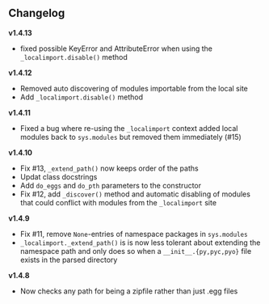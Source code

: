 ## Changelog

__v1.4.13__

* fixed possible KeyError and AttributeError when using
  the `_localimport.disable()` method

__v1.4.12__

* Removed auto discovering of modules importable from the local site
* Add `_localimport.disable()` method

__v1.4.11__

* Fixed a bug where re-using the `_localimport` context added local modules
  back to `sys.modules` but removed them immediately (#15)

__v1.4.10__

* Fix #13, `_extend_path()` now keeps order of the paths
* Updat class docstrings
* Add `do_eggs` and `do_pth` parameters to the constructor
* Fix #12, add `_discover()` method and automatic disabling of modules
  that could conflict with modules from the `_localimport` site

__v1.4.9__

* Fix #11, remove `None`-entries of namespace packages in `sys.modules`
* `_localimport._extend_path()` is is now less tolerant about extending
  the namespace path and only does so when a `__init__.{py,pyc,pyo}` file
  exists in the parsed directory

__v1.4.8__

* Now checks any path for being a zipfile rather than just .egg files
